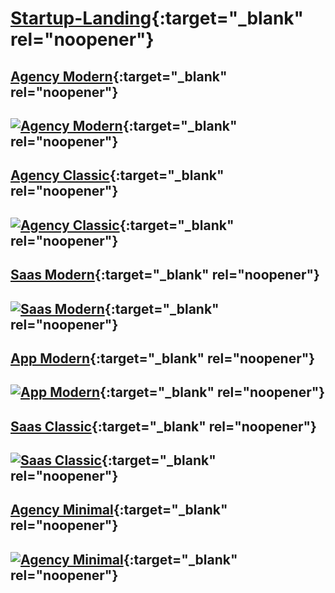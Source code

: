 # [Startup-Landing](https://startuplanding.redq.io){:target="_blank" rel="noopener"}

## [Agency Modern](https://startup-agency-modern.vercel.app){:target="_blank" rel="noopener"}

[![Agency Modern](https://s3.amazonaws.com/redqteam.com/startupio/Frame_28.png)](https://startup-agency-modern.vercel.app){:target="_blank" rel="noopener"}
---

## [Agency Classic](https://startup-agency-modern.vercel.app){:target="_blank" rel="noopener"}

[![Agency Classic](https://s3.amazonaws.com/redqteam.com/startupio/Frame_31.png)](https://startup-agency-classic.vercel.app){:target="_blank" rel="noopener"}
---

## [Saas Modern](https://startup-agency-modern.vercel.app){:target="_blank" rel="noopener"}

[![Saas Modern](https://s3.amazonaws.com/redqteam.com/startupio/Frame_30.png)](https://startup-saas-modern.vercel.app){:target="_blank" rel="noopener"}
---

## [App Modern](https://startup-agency-modern.vercel.app){:target="_blank" rel="noopener"}

[![App Modern](https://s3.amazonaws.com/redqteam.com/startupio/Frame_27.png)](https://startup-app-modern.vercel.app){:target="_blank" rel="noopener"}
---

## [Saas Classic](https://startup-agency-modern.vercel.app){:target="_blank" rel="noopener"}

[![Saas Classic](https://s3.amazonaws.com/redqteam.com/startupio/Frame_32.png)](https://startup-saas-classic.vercel.app){:target="_blank" rel="noopener"}
---

## [Agency Minimal](https://startup-agency-modern.vercel.app){:target="_blank" rel="noopener"}

[![Agency Minimal](https://s3.amazonaws.com/redqteam.com/startupio/Frame_29.png)](https://startup-agency-minimal.vercel.app){:target="_blank" rel="noopener"}
---

